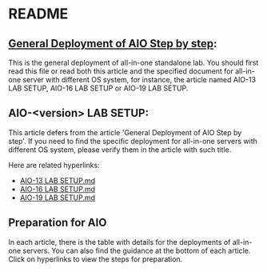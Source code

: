 # README

## [General Deployment of AIO Step by step](General%20Deployment%20of%20AIO%20Step%20by%20step.md): 
This is the general deployment of all-in-one standalone lab. You should first read this file or read both this article and the specified document for all-in-one server with different OS system, for instance, the article named AIO-13 LAB SETUP, AIO-16 LAB SETUP or AIO-19 LAB SETUP.

## AIO-\<version\> LAB SETUP:
This article defers from the article 'General Deployment of AIO Step by step'. If you need to find the specific deployment for all-in-one servers with different OS system, please verify them in the article with such title.

Here are related hyperlinks: 

* [AIO-13 LAB SETUP.md](AIO-13%20LAB%20SETUP.md)
* [AIO-16 LAB SETUP.md](AIO-16%20LAB%20SETUP.md)
* [AIO-19 LAB SETUP.md](AIO-19%20LAB%20SETUP.md)



## Preparation for AIO
In each article, there is the table with details for the deployments of all-in-one servers. You can also find the guidance at the bottom of each article. Click on hyperlinks to view the steps for preparation.